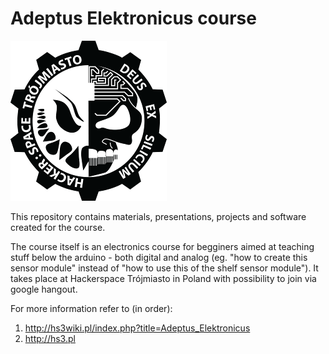 # Adeptus Elektronicus course

![](logo/deus_ex_silicium_256.png)

This repository contains materials, presentations, projects and software created for the course.

The course itself is an electronics course for begginers aimed at teaching stuff below the arduino - both digital and analog (eg. "how to create this sensor module" instead of "how to use this of the shelf sensor module"). It takes place at Hackerspace Trójmiasto in Poland with possibility to join via google hangout.

For more information refer to (in order):
1. http://hs3wiki.pl/index.php?title=Adeptus_Elektronicus
2. http://hs3.pl

